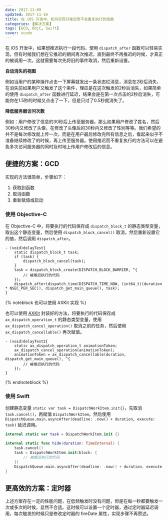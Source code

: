 ```yaml
---
date: 2017-11-09
updated: 2017-11-10
title: 在 iOS 开发中，如何实现只推迟而不会重复执行的函数
categories: [解决方案]
tags: [GCD, ObjC, Swift]
cover: xcode
---
```


在 iOS 开发中，如果想推迟执行一段代码，使用 `dispatch_after` 函数可以轻易实现，但有时候我们想在它推迟的期间再次推迟，直到最终不再推迟的时候，才真正的被调用一次。这就需要每次先将旧的事件取消，然后重新设置。

<!-- more-->

**自动消失的视图**

例如当用户的某种操作点击一下屏幕就发出一条状态栏消息，消息在2秒后消失，在消失前如果用户又触发了这个条件，理应是在这次触发的2秒后消失，如果简单的使用 `dispatch_after` 函数进行延迟，结果会是在第一次点击的2秒后消失，可能你在1.5秒的时候又点击了一下，但是只过了0.5秒就消失了。

**降低服务器访问次数**

例如：用户修改了信息的30秒后上传至服务器。那么如果用户修改了姓名，然后30秒内又修改了头像，在修改了头像后的30秒内又修改了性别等等。我们希望的并不是每次修改就上传一次，而是在用户最后修改完所有信息之后，看起来似乎不准备继续修改了的时候，再上传至服务器。使用推迟而不重复执行的方法可以在避免多次访问服务器的同时及时地上传用户修改后的信息。

## 便捷的方案：GCD

实现的方法很简单，步骤如下：

1. 获取到函数
2. 取消函数
3. 重新赋值或启动


### 使用 Objective-C

在 Objective-C 中，将要执行的代码保存成 `dispatch_block_t` 的静态类型变量，取出这个静态变量，然后使用 `dispatch_block_cancel()` 取消，然后重新设置它的值，然后调用 `dispatch_after`。

```objc
- (void)delayTest{
    static dispatch_block_t task;
    if (task) {
        dispatch_block_cancel(task);
    }
    task = dispatch_block_create(DISPATCH_BLOCK_BARRIER, ^{
        // 被推迟执行的代码
    });
    dispatch_after(dispatch_time(DISPATCH_TIME_NOW, (int64_t)(duration * NSEC_PER_SEC)), dispatch_get_main_queue(), task);
}

```

{% noteblock 也可以使用 AXKit 实现 %}

也可以使用 [AXKit](https://github.com/xaoxuu/AXKit/) 封装好的方法，将要执行的代码保存成 `ax_dispatch_operation_t` 的静态类型变量，使用 `ax_dispatch_cancel_operation()` 取消之前的任务，然后使用 `ax_dispatch_cancellable()` 再次赋值。

```objc
- (void)delayTest2{
    static ax_dispatch_operation_t animationToken;
    ax_dispatch_cancel_operation(animationToken);
    animationToken = ax_dispatch_cancellable(duration, dispatch_get_main_queue(), ^{
        // 被推迟执行的代码
    });
}
```

{% endnoteblock %}


### 使用 Swift

创建静态变量 `static var task = DispatchWorkItem.init{}`，先取消 `task.cancel()`，再赋值 `DispatchWorkItem`，然后使用 `DispatchQueue.main.asyncAfter(deadline: .now() + duration, execute: task)` 延迟调用。

```swift
internal static var task = DispatchWorkItem.init {}

internal static func hide(duration: TimeInterval) {
    task.cancel()
    task = DispatchWorkItem.init(block: {
        // 被推迟执行的代码
    })
    DispatchQueue.main.asyncAfter(deadline: .now() + duration, execute: task)
}
```

## 更高效的方案：定时器

上述方案存在一定的性能问题，在低频触发时没有问题，但是在每一秒都要触发一次或多次的时候，显然不合适。这时候可以设置一个定时器，通过定时器延迟调用，每次触发的时候只是修改定时器的 fireDate 属性，实现步骤不再赘述。

